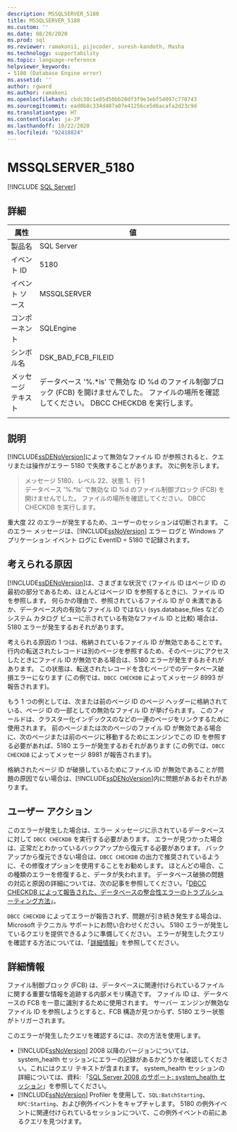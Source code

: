 ```yaml
---
description: MSSQLSERVER_5180
title: MSSQLSERVER_5180
ms.custom: ''
ms.date: 08/20/2020
ms.prod: sql
ms.reviewer: ramakoni1, pijocoder, suresh-kandoth, Masha
ms.technology: supportability
ms.topic: language-reference
helpviewer_keywords:
- 5180 (Database Engine error)
ms.assetid: ''
author: rgward
ms.author: ramakoni
ms.openlocfilehash: cbdc30c1e05d50bb20df3f9e3ebf54097c770743
ms.sourcegitcommit: ead0b8c334d487a07e41256ce5d6acafa2d23c9d
ms.translationtype: HT
ms.contentlocale: ja-JP
ms.lasthandoff: 10/22/2020
ms.locfileid: "92418824"
---
```

# <a name="mssqlserver_5180"></a>MSSQLSERVER_5180
 [!INCLUDE [SQL Server](../../includes/applies-to-version/sqlserver.md)]

## <a name="details"></a>詳細

|属性|値|
|---|---|
|製品名|SQL Server|
|イベント ID|5180|
|イベント ソース|MSSQLSERVER|
|コンポーネント|SQLEngine|
|シンボル名|DSK_BAD_FCB_FILEID|
|メッセージ テキスト|データベース '%.*ls' で無効な ID %d のファイル制御ブロック (FCB) を開けませんでした。 ファイルの場所を確認してください。 DBCC CHECKDB を実行します。|
||

## <a name="explanation"></a>説明

[!INCLUDE[ssDENoVersion](../../includes/ssdenoversion_md.md)]によって無効なファイル ID が参照されると、クエリまたは操作がエラー 5180 で失敗することがあります。 次に例を示します。

> メッセージ 5180、レベル 22、状態 1、行 1  
データベース '%.*ls' で無効な ID %d のファイル制御ブロック (FCB) を開けませんでした。 ファイルの場所を確認してください。 DBCC CHECKDB を実行します。

重大度 22 のエラーが発生するため、ユーザーのセッションは切断されます。 このエラー メッセージは、[!INCLUDE[ssNoVersion](../../includes/ssnoversion-md.md)] エラー ログと Windows アプリケーション イベント ログに EventID = 5180 で記録されます。

## <a name="possible-causes"></a>考えられる原因

[!INCLUDE[ssDENoVersion](../../includes/ssdenoversion-md.md)]は、さまざまな状況で (ファイル ID はページ ID の最初の部分であるため、ほとんどはページ ID を参照するときに)、ファイル ID を参照します。 何らかの理由で、参照されているファイル ID が 0 未満であるか、データベース内の有効なファイル ID ではない (sys.database_files などのシステム カタログ ビューに示されている有効なファイル ID と比較) 場合は、5180 エラーが発生するおそれがあります。

考えられる原因の 1 つは、格納されているファイル ID が無効であることです。 行内の転送されたレコードは別のページを参照するため、そのページにアクセスしたときにファイル ID が無効である場合は、5180 エラーが発生するおそれがあります。 この状態は、転送されたレコードを含むページでのデータベース破損エラーになります (この例では、`DBCC CHECKDB` によってメッセージ 8993 が報告されます)。

もう 1 つの例としては、次または前のページ ID のページ ヘッダーに格納されている、ページ ID の一部としての無効なファイル ID が挙げられます。 このフィールドは、クラスター化インデックスのなどの一連のページをリンクするために使用されます。 前のページまたは次のページのファイル ID が無効である場合に、次のページまたは前のページに移動するためにエンジンでこの ID を参照する必要があれば、5180 エラーが発生するおそれがあります (この例では、`DBCC CHECKDB` によってメッセージ 8981 が報告されます)。

格納されたページ ID が破損しているためにファイル ID が無効であることが問題の原因でない場合は、[!INCLUDE[ssDENoVersion](../../includes/ssdenoversion-md.md)]内に問題があるおそれがあります。

## <a name="user-action"></a>ユーザー アクション

このエラーが発生した場合は、エラー メッセージに示されているデータベースに対して `DBCC CHECKDB` を実行する必要があります。 エラーが見つかった場合は、正常だとわかっているバックアップから復元する必要があります。 バックアップから復元できない場合は、`DBCC CHECKDB` の出力で推奨されているように、その修復オプションを使用することをお勧めします。 ほとんどの場合、この種類のエラーを修復すると、データが失われます。 データベース破損の問題の対応と原因の詳細については、次の記事を参照してください。「[DBCC CHECKDB によって報告された、データベースの整合性エラーのトラブルシューティング方法](https://support.microsoft.com/kb/2015748)」。

`DBCC CHECKDB` によってエラーが報告されず、問題が引き続き発生する場合は、Microsoft テクニカル サポートにお問い合わせください。 5180 エラーが発生しているクエリを提供できるように準備してください。 エラーが発生したクエリを確認する方法については、「[詳細情報](#more-information)」を参照してください。

## <a name="more-information"></a>詳細情報

ファイル制御ブロック (FCB) は、データベースに関連付けられているファイルに関する重要な情報を追跡する内部メモリ構造です。 ファイル ID は、データベースの FCB を一意に識別するために使用されます。 サーバー エンジンが無効なファイル ID を参照しようとすると、FCB 構造が見つからず、5180 エラー状態がトリガーされます。

このエラーが発生したクエリを確認するには、次の方法を使用します。

- [!INCLUDE[ssNoVersion](../../includes/ssnoversion-md.md)] 2008 以降のバージョンについては、system_health セッションにエラーの記録があるかどうかを確認してください。これにはクエリ テキストが含まれます。 system_health セッションの詳細については、資料: 「[SQL Server 2008 のサポート: system_health セッション](https://techcommunity.microsoft.com/t5/sql-server-support/supporting-sql-server-2008-the-system-health-session/ba-p/315509)」を参照してください。
- [!INCLUDE[ssNoVersion](../../includes/ssnoversion-md.md)] Profiler を使用して、`SQL:BatchStarting`、`RPC:Starting`、および例外イベントをキャプチャします。 5180 の例外イベントに関連付けられているセッションについて、この例外イベントの前にあるクエリを見つけます。
